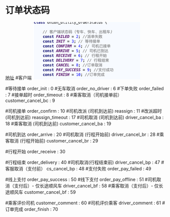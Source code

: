 # 订单状态码
[地址](http://icode.baidu.com/repos/baidu/yongcheserver/order/blob/master:conf/order/status.conf)
#客户端
![012f778ecab918572d30b5a6d2170089](media/15516907116600/012f778ecab918572d30b5a6d2170089.png)

#等待接单
order_init : 0
#无车取消
order_no_driver : 6
#下单失败
order_failed : 7
#接单超时
order_timeout : 8
#乘客取消（司机接单前）
customer_cancel_bc : 9
 
#司机接单
order_confirm : 10
#司机改派 (司机到达前)
reassign : 11
#改派超时 (司机到达前)
reassign_timeout : 17
#司机取消 (司机到达前)
driver_cancel_ba : 18
#乘客取消 (司机到达前)
customer_cancel_ba : 19
 
#司机到达
order_arrive : 20
#司机取消 (行程开始前)
driver_cancel_br : 28
#乘客取消 (行程开始前)
customer_cancel_br : 29
 
#行程开始
order_receive : 30
 
#行程结束
order_delivery : 40
#司机取消(行程结束前)
driver_cancel_bp : 47
#客服取消（支付前）
cs_cancel_bp : 48
#支付失败
order_pay_failed : 49
 
#线上支付
order_pay_success : 50
#线下支付
order_pay_offline : 51
#司机取消（支付后）- 仅长途顺风车
driver_cancel_bf : 58
#乘客取消（支付后）- 仅长途顺风车
customer_cancel_bf : 59
 
#乘客评价司机
customer_comment : 60
#司机评价乘客
driver_comment : 61
#订单完成
order_finish : 70